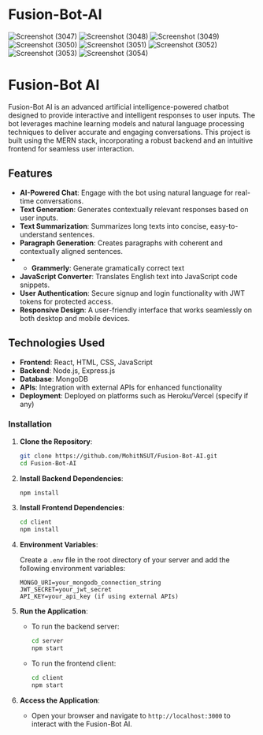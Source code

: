 # Fusion-Bot-AI
![Screenshot (3047)](https://github.com/user-attachments/assets/07d6596a-d369-4975-ad7e-52f107f11960)
![Screenshot (3048)](https://github.com/user-attachments/assets/b2a2463a-8077-43c5-81b0-b8c85ad6bf27)
![Screenshot (3049)](https://github.com/user-attachments/assets/8f2acfcb-d95f-464a-ab8b-13f7b4ed8876)
![Screenshot (3050)](https://github.com/user-attachments/assets/8602f2c7-7f3f-4dd5-9fdf-753e86e611ca)
![Screenshot (3051)](https://github.com/user-attachments/assets/c295e7dc-0bc0-46ca-bad2-e895f3c62f49)
![Screenshot (3052)](https://github.com/user-attachments/assets/94aa472f-cc0e-4f21-9fe7-70eb10582757)
![Screenshot (3053)](https://github.com/user-attachments/assets/5aeb0eec-4c29-4303-bdbe-9729fc07cfa8)
![Screenshot (3054)](https://github.com/user-attachments/assets/d15aa659-1370-4fc2-9b2f-e04c87a49ace)




# Fusion-Bot AI

Fusion-Bot AI is an advanced artificial intelligence-powered chatbot designed to provide interactive and intelligent responses to user inputs. The bot leverages machine learning models and natural language processing techniques to deliver accurate and engaging conversations. This project is built using the MERN stack, incorporating a robust backend and an intuitive frontend for seamless user interaction.

## Features

- **AI-Powered Chat**: Engage with the bot using natural language for real-time conversations.
- **Text Generation**: Generates contextually relevant responses based on user inputs.
- **Text Summarization**: Summarizes long texts into concise, easy-to-understand sentences.
- **Paragraph Generation**: Creates paragraphs with coherent and contextually aligned sentences.
- - **Grammerly**: Generate gramatically correct text
- **JavaScript Converter**: Translates English text into JavaScript code snippets.
- **User Authentication**: Secure signup and login functionality with JWT tokens for protected access.
- **Responsive Design**: A user-friendly interface that works seamlessly on both desktop and mobile devices.

## Technologies Used

- **Frontend**: React, HTML, CSS, JavaScript
- **Backend**: Node.js, Express.js
- **Database**: MongoDB
- **APIs**: Integration with external APIs for enhanced functionality
- **Deployment**: Deployed on platforms such as Heroku/Vercel (specify if any)

### Installation

1. **Clone the Repository**:
   ```bash
   git clone https://github.com/MohitNSUT/Fusion-Bot-AI.git
   cd Fusion-Bot-AI
   ```

2. **Install Backend Dependencies**:
   ```bash
   npm install
   ```

3. **Install Frontend Dependencies**:
   ```bash
   cd client
   npm install
   ```

4. **Environment Variables**:

   Create a `.env` file in the root directory of your server and add the following environment variables:
   ```
   MONGO_URI=your_mongodb_connection_string
   JWT_SECRET=your_jwt_secret
   API_KEY=your_api_key (if using external APIs)
   ```

5. **Run the Application**:

   - To run the backend server:
     ```bash
     cd server
     npm start
     ```
   - To run the frontend client:
     ```bash
     cd client
     npm start
     ```

6. **Access the Application**:
   - Open your browser and navigate to `http://localhost:3000` to interact with the Fusion-Bot AI.
